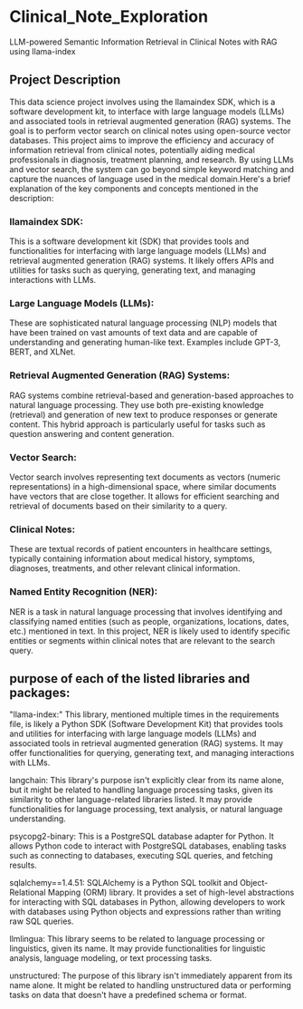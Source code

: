 # Clinical_Note_Exploration
LLM-powered Semantic Information Retrieval in Clinical Notes with RAG using llama-index 
## Project Description
This data science project involves using the llamaindex SDK, which is a software development kit, to interface with large language models (LLMs) and associated tools in retrieval augmented generation (RAG) systems. The goal is to perform vector search on clinical notes using open-source vector databases. 
This project aims to improve the efficiency and accuracy of information retrieval from clinical notes, potentially aiding medical professionals in diagnosis, treatment planning, and research.
By using LLMs and vector search, the system can go beyond simple keyword matching and capture the nuances of language used in the medical domain.Here's a brief explanation of the key components and concepts mentioned in the description:
### llamaindex SDK: 
This is a software development kit (SDK) that provides tools and functionalities for interfacing with large language models (LLMs) and retrieval augmented generation (RAG) systems. It likely offers APIs and utilities for tasks such as querying, generating text, and managing interactions with LLMs.

### Large Language Models (LLMs): 
These are sophisticated natural language processing (NLP) models that have been trained on vast amounts of text data and are capable of understanding and generating human-like text. Examples include GPT-3, BERT, and XLNet.

### Retrieval Augmented Generation (RAG) Systems: 
RAG systems combine retrieval-based and generation-based approaches to natural language processing. They use both pre-existing knowledge (retrieval) and generation of new text to produce responses or generate content. This hybrid approach is particularly useful for tasks such as question answering and content generation.

### Vector Search:
Vector search involves representing text documents as vectors (numeric representations) in a high-dimensional space, where similar documents have vectors that are close together. It allows for efficient searching and retrieval of documents based on their similarity to a query.

### Clinical Notes:
These are textual records of patient encounters in healthcare settings, typically containing information about medical history, symptoms, diagnoses, treatments, and other relevant clinical information.

### Named Entity Recognition (NER): 
NER is a task in natural language processing that involves identifying and classifying named entities (such as people, organizations, locations, dates, etc.) mentioned in text. In this project, NER is likely used to identify specific entities or segments within clinical notes that are relevant to the search query.

## purpose of each of the listed libraries and packages:

"llama-index:" This library, mentioned multiple times in the requirements file, is likely a Python SDK (Software Development Kit) that provides tools and utilities for interfacing with large language models (LLMs) and associated tools in retrieval augmented generation (RAG) systems. It may offer functionalities for querying, generating text, and managing interactions with LLMs.

langchain: This library's purpose isn't explicitly clear from its name alone, but it might be related to handling language processing tasks, given its similarity to other language-related libraries listed. It may provide functionalities for language processing, text analysis, or natural language understanding.

psycopg2-binary: This is a PostgreSQL database adapter for Python. It allows Python code to interact with PostgreSQL databases, enabling tasks such as connecting to databases, executing SQL queries, and fetching results.

sqlalchemy==1.4.51: SQLAlchemy is a Python SQL toolkit and Object-Relational Mapping (ORM) library. It provides a set of high-level abstractions for interacting with SQL databases in Python, allowing developers to work with databases using Python objects and expressions rather than writing raw SQL queries.

llmlingua: This library seems to be related to language processing or linguistics, given its name. It may provide functionalities for linguistic analysis, language modeling, or text processing tasks.

unstructured: The purpose of this library isn't immediately apparent from its name alone. It might be related to handling unstructured data or performing tasks on data that doesn't have a predefined schema or format.
